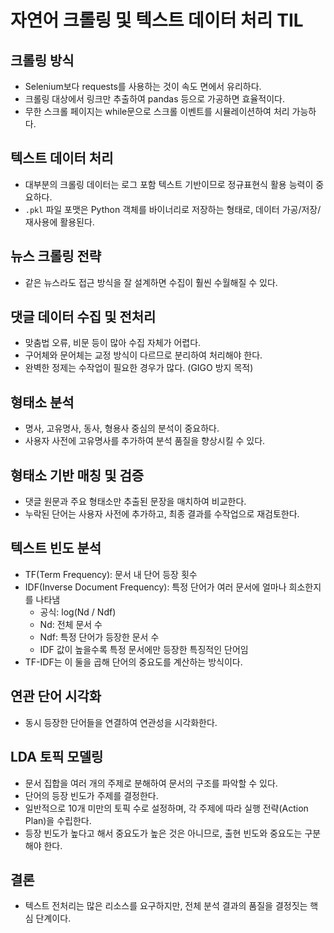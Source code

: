 # 자연어 크롤링 및 텍스트 데이터 처리 TIL

## 크롤링 방식

- Selenium보다 requests를 사용하는 것이 속도 면에서 유리하다.
- 크롤링 대상에서 링크만 추출하여 pandas 등으로 가공하면 효율적이다.
- 무한 스크롤 페이지는 while문으로 스크롤 이벤트를 시뮬레이션하여 처리 가능하다.

## 텍스트 데이터 처리

- 대부분의 크롤링 데이터는 로그 포함 텍스트 기반이므로 정규표현식 활용 능력이 중요하다.
- `.pkl` 파일 포맷은 Python 객체를 바이너리로 저장하는 형태로, 데이터 가공/저장/재사용에 활용된다.

## 뉴스 크롤링 전략

- 같은 뉴스라도 접근 방식을 잘 설계하면 수집이 훨씬 수월해질 수 있다.

## 댓글 데이터 수집 및 전처리

- 맞춤법 오류, 비문 등이 많아 수집 자체가 어렵다.
- 구어체와 문어체는 교정 방식이 다르므로 분리하여 처리해야 한다.
- 완벽한 정제는 수작업이 필요한 경우가 많다. (GIGO 방지 목적)

## 형태소 분석

- 명사, 고유명사, 동사, 형용사 중심의 분석이 중요하다.
- 사용자 사전에 고유명사를 추가하여 분석 품질을 향상시킬 수 있다.

## 형태소 기반 매칭 및 검증

- 댓글 원문과 주요 형태소만 추출된 문장을 매치하여 비교한다.
- 누락된 단어는 사용자 사전에 추가하고, 최종 결과를 수작업으로 재검토한다.

## 텍스트 빈도 분석

- TF(Term Frequency): 문서 내 단어 등장 횟수
- IDF(Inverse Document Frequency): 특정 단어가 여러 문서에 얼마나 희소한지를 나타냄
  - 공식: log(Nd / Ndf)
  - Nd: 전체 문서 수
  - Ndf: 특정 단어가 등장한 문서 수
  - IDF 값이 높을수록 특정 문서에만 등장한 특징적인 단어임
- TF-IDF는 이 둘을 곱해 단어의 중요도를 계산하는 방식이다.

## 연관 단어 시각화

- 동시 등장한 단어들을 연결하여 연관성을 시각화한다.

## LDA 토픽 모델링

- 문서 집합을 여러 개의 주제로 분해하여 문서의 구조를 파악할 수 있다.
- 단어의 등장 빈도가 주제를 결정한다.
- 일반적으로 10개 미만의 토픽 수로 설정하며, 각 주제에 따라 실행 전략(Action Plan)을 수립한다.
- 등장 빈도가 높다고 해서 중요도가 높은 것은 아니므로, 출현 빈도와 중요도는 구분해야 한다.

## 결론

- 텍스트 전처리는 많은 리소스를 요구하지만, 전체 분석 결과의 품질을 결정짓는 핵심 단계이다.